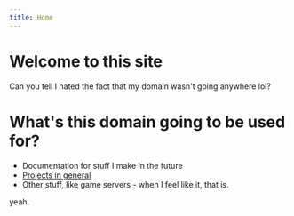 ```yaml
---
title: Home
---
```

# Welcome to this site
Can you tell I hated the fact that my domain wasn't going anywhere lol?

# What's this domain going to be used for?
- Documentation for stuff I make in the future
- [Projects in general](https://xavicloud.com/projects)
- Other stuff, like game servers - when I feel like it, that is.

yeah.
